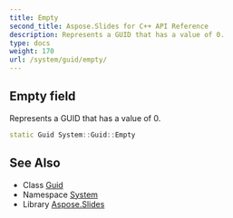 ```yaml
---
title: Empty
second_title: Aspose.Slides for C++ API Reference
description: Represents a GUID that has a value of 0.
type: docs
weight: 170
url: /system/guid/empty/
---
```

## Empty field


Represents a GUID that has a value of 0.

```cpp
static Guid System::Guid::Empty
```

## See Also

* Class [Guid](../)
* Namespace [System](../../)
* Library [Aspose.Slides](../../../)